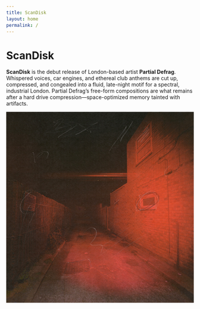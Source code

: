 ```yaml
---
title: ScanDisk
layout: home
permalink: /
---
```


# ScanDisk

**ScanDisk** is the debut release of London-based artist **Partial Defrag**. Whispered voices, car engines, and ethereal club anthems are cut up, compressed, and congealed into a fluid, late-night motif for a spectral, industrial London. Partial Defrag’s free-form compositions are what remains after a hard drive compression—space-optimized memory tainted with artifacts.


<img src="/cover.jpg" alt="ScanDisk Cover" class="centered-image">
